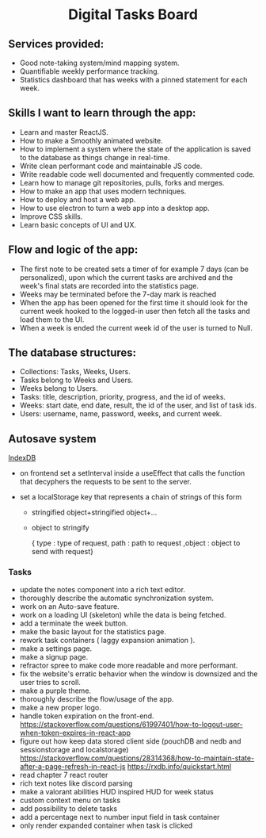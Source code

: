 <h1 align="center"><strong>Digital Tasks Board</strong></h1>

## Services provided:

- Good note-taking system/mind mapping system.
- Quantifiable weekly performance tracking.
- Statistics dashboard that has weeks with a pinned statement for each week.

## Skills I want to learn through the app:

- Learn and master ReactJS.
- How to make a Smoothly animated website.
- How to implement a system where the state of the application is saved to the database as things change in real-time.
- Write clean performant code and maintainable JS code.
- Write readable code well documented and frequently commented code.
- Learn how to manage git repositories, pulls, forks and merges.
- How to make an app that uses modern techniques.
- How to deploy and host a web app.
- How to use electron to turn a web app into a desktop app.
- Improve CSS skills.
- Learn basic concepts of UI and UX.

## Flow and logic of the app:

- The first note to be created sets a timer of for example 7 days (can be personalized), upon which the current tasks are archived and the week's final stats are recorded into the statistics page.
- Weeks may be terminated before the 7-day mark is reached
- When the app has been opened for the first time it should look for the current week hooked to the logged-in user then fetch all the tasks and load them to the UI.
- When a week is ended the current week id of the user is turned to Null.

## The database structures:

- Collections: Tasks, Weeks, Users.
- Tasks belong to Weeks and Users.
- Weeks belong to Users.
- Tasks: title, description, priority, progress, and the id of weeks.
- Weeks: start date, end date, result, the id of the user, and list of task ids.
- Users: username, name, password, weeks, and current week.

## Autosave system

[IndexDB](https://developer.mozilla.org/en-US/docs/Web/API/IndexedDB_API/Using_IndexedDB)

- on frontend set a setInterval inside a useEffect that calls the function that decyphers the requests to be sent to the server.

- set a localStorage key that represents a chain of strings of this form

  - stringified object+stringified object+...

  - object to stringify

    { type : type of request, path : path to request ,object : object to send with request}

### Tasks

- update the notes component into a rich text editor.
- thoroughly describe the automatic synchronization system.
- work on an Auto-save feature.
- work on a loading UI (skeleton) while the data is being fetched.
- add a terminate the week button.
- make the basic layout for the statistics page.
- rework task containers ( laggy expansion animation ).
- make a settings page.
- make a signup page.
- refractor spree to make code more readable and more performant.
- fix the website's erratic behavior when the window is downsized and the user tries to scroll.
- make a purple theme.
- thoroughly describe the flow/usage of the app.
- make a new proper logo.
- handle token expiration on the front-end. https://stackoverflow.com/questions/61997401/how-to-logout-user-when-token-expires-in-react-app
- figure out how keep data stored client side (pouchDB and nedb and sessionstorage and localstorage) https://stackoverflow.com/questions/28314368/how-to-maintain-state-after-a-page-refresh-in-react-js https://rxdb.info/quickstart.html
- read chapter 7 react router
- rich text notes like discord parsing
- make a valorant abilities HUD inspired HUD for week status
- custom context menu on tasks
 - add possibility to delete tasks
- add a percentage next to number input field in task container
- only render expanded container when task is clicked
